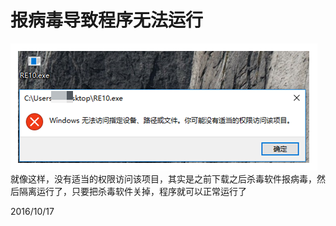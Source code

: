 # 报病毒导致程序无法运行

![](images/无权限访问该项目.png)  
就像这样，没有适当的权限访问该项目，其实是之前下载之后杀毒软件报病毒，然后隔离运行了，只要把杀毒软件关掉，程序就可以正常运行了  


2016/10/17  
